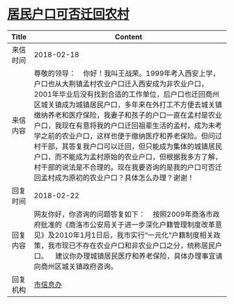 # <a href="http://www.shangluo.gov.cn/zmhd/ldxxxx.jsp?urltype=leadermail.LeaderMailContentUrl&wbtreeid=1112&leadermailid=4554">居民户口可否迁回农村</a>
| Title |                                                                                                                                                 Content                                                                                                                                                  |
|:-----:|----------------------------------------------------------------------------------------------------------------------------------------------------------------------------------------------------------------------------------------------------------------------------------------------------------|
| 来信时间  | 2018-02-18                                                                                                                                                                                                                                                                                               |
| 来信内容  | 尊敬的领导：    你好！我叫王战荣。1999年考入西安上学，户口也从大荆镇孟村农业户口迁入西安成为非农业户口，2001年毕业后没有找到合适的工作单位，后户口也迁回商州区城关镇成为城镇居民户口，多年来在外打工不方便去城关镇缴纳养老和医疗保险，我妻子和孩子的户口一直在孟村是农业户口，我现在有意将我的户口迁回祖辈生活的孟村，成为未考学之前的农业户口，这样也便于缴纳医疗和养老保险。但问过村干部，其答复我户口可以迁回，但只能成为集体的城镇居民户口，而不能成为孟村原始的农业户口，但根据我多方了解，村干部的说法是不合理的。现在我要咨询的是我的户口可否迁回孟村成为原初的农业户口？具体怎么办理？谢谢！ |
| 回复时间  | 2018-02-22                                                                                                                                                                                                                                                                                               |
| 回复内容  | 网友你好，你咨询的问题答复如下：    按照2009年商洛市政府批准的《商洛市公安局关于进一步深化户籍管理制度改革意见》及2010年1月1日后，我市实行“一元化”户籍制度相关政策，我市现已不存在农业户口和非农业户口之分，统称居民户口。    建议你办理城镇居民医疗和养老保险，具体办理事宜请向商州区城关镇政府咨询。                                                                                                                                            |
| 回复机构  | <a href="../../category/agencies/市信息办.md">市信息办</a>                                                                                                                                                                                                                                                       |
